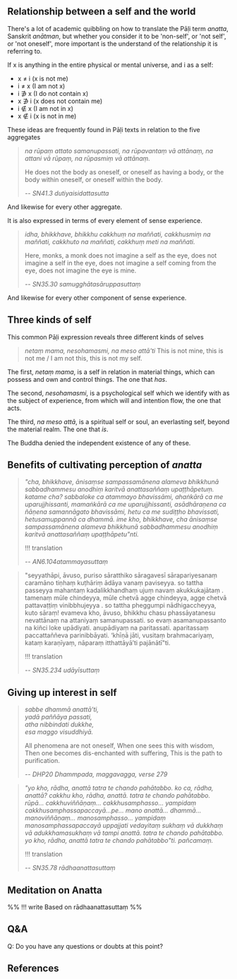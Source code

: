 ## Relationship between a self and the world
There's a lot of academic quibbling on how to translate the Pāḷi term *anatta*, Sanskrit *anātman*, but whether you consider it to be 'non-self', or 'not self', or 'not oneself', more important is the understand of the relationship it is referring to.

If x is anything in the entire physical or mental universe, and i as a self: 
- x ≠ i (x is not me)
- i ≠ x (I am not x)
- i ∌ x (I do not contain x)
- x ∌ i (x does not contain me)
- i ∉ x (I am not in x)
- x ∉ i (x is not in me)

These ideas are frequently found in Pāḷi texts in relation to the five aggregates

> *na rūpaṃ attato samanupassati, na rūpavantaṃ vā attānaṃ, na attani vā rūpaṃ, na rūpasmiṃ vā attānaṃ.*
> 
> He does not the body as oneself, or oneself as having a body, or the body within oneself, or oneself within the body.
> 
> -- *SN41.3 dutiyaisidattasutta*

And likewise for every other aggregate.

It is also expressed in terms of every element of sense experience.

> *idha, bhikkhave, bhikkhu cakkhuṃ na maññati, cakkhusmiṃ na maññati, cakkhuto na maññati, cakkhuṃ meti na maññati.*
> 
> Here, monks, a monk does not imagine a self as the eye, does not imagine a self in the eye, does not imagine a self coming from the eye, does not imagine the eye is mine.
> 
> -- *SN35.30 samugghātasāruppasuttaṃ* 

And likewise for every other component of sense experience.

## Three kinds of self
This common Pāḷi expression reveals three different kinds of selves

> *netaṃ mama, nesohamasmi, na meso attā'ti*
> This is not mine, this is not me / I am not this, this is not my self.

The first, *netaṃ mama*, is a self in relation in material things, which can possess and own and control things. The one that *has*.

The second, *nesohamasmi*, is a psychological self which we identify with as the subject of experience, from which will and intention flow, the one that acts.

The third, *na meso attā*, is a spiritual self or soul, an everlasting self, beyond the material realm. The one that *is*.

The Buddha denied the independent existence of any of these.



## Benefits of cultivating perception of *anatta* 
> *"cha, bhikkhave, ānisaṃse sampassamānena alameva bhikkhunā sabbadhammesu anodhiṃ karitvā anattasaññaṃ upaṭṭhāpetuṃ. katame cha? sabbaloke ca atammayo bhavissāmi, ahaṅkārā ca me uparujjhissanti, mamaṅkārā ca me uparujjhissanti, asādhāraṇena ca ñāṇena samannāgato bhavissāmi, hetu ca me sudiṭṭho bhavissati, hetusamuppannā ca dhammā. ime kho, bhikkhave, cha ānisaṃse sampassamānena alameva bhikkhunā sabbadhammesu anodhiṃ karitvā anattasaññaṃ upaṭṭhāpetu"nti.*
> 
> !!! translation
> 
> -- *AN6.104atammayasuttaṃ*

> "seyyathāpi, āvuso, puriso sāratthiko sāragavesī sārapariyesanaṃ caramāno tiṇhaṃ kuṭhāriṃ ādāya vanaṃ paviseyya. so tattha passeyya mahantaṃ kadalikkhandhaṃ ujuṃ navaṃ akukkukajātaṃ . tamenaṃ mūle chindeyya, mūle chetvā agge chindeyya, agge chetvā pattavaṭṭiṃ vinibbhujeyya . so tattha pheggumpi nādhigaccheyya, kuto sāraṃ! evameva kho, āvuso, bhikkhu chasu phassāyatanesu nevattānaṃ na attaniyaṃ samanupassati. so evaṃ asamanupassanto na kiñci loke upādiyati. anupādiyaṃ na paritassati. aparitassaṃ paccattaññeva parinibbāyati. ‘khīṇā jāti, vusitaṃ brahmacariyaṃ, kataṃ karaṇīyaṃ, nāparaṃ itthattāyā’ti pajānātī"ti.
> 
> !!! translation
> 
> -- *SN35.234 udāyīsuttaṃ*

## Giving up interest in self

> *sabbe dhammā anattā'ti,*  
> *yadā paññāya passati,*  
> *atha nibbindati dukkhe,*    
> *esa maggo visuddhiyā.*  
> 
> All phenomena are not oneself,
> When one sees this with wisdom,
> Then one becomes dis-enchanted with suffering,
> This is the path to purification.
> 
> -- *DHP20 Dhammpada, maggavagga, verse 279*

> *"yo kho, rādha, anattā tatra te chando pahātabbo. ko ca, rādha, anattā? cakkhu kho, rādha, anattā. tatra te chando pahātabbo. rūpā… cakkhuviññāṇaṃ… cakkhusamphasso… yampidaṃ cakkhusamphassapaccayā…pe… mano anattā… dhammā… manoviññāṇaṃ… manosamphasso… yampidaṃ manosamphassapaccayā uppajjati vedayitaṃ sukhaṃ vā dukkhaṃ vā adukkhamasukhaṃ vā tampi anattā. tatra te chando pahātabbo. yo kho, rādha, anattā tatra te chando pahātabbo"ti. pañcamaṃ.*
> 
> !!! translation
> 
> -- *SN35.78 rādhaanattasuttaṃ*

## Meditation on Anatta

%% 
!!! write
Based on rādhaanattasuttaṃ
%%
## Q&A

Q: Do you have any questions or doubts at this point?

## References

